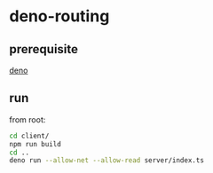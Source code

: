 # deno-routing

## prerequisite

[deno](https://deno.land/)

## run

from root:

```bash
cd client/
npm run build
cd ..
deno run --allow-net --allow-read server/index.ts
```
